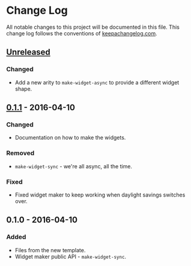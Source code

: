 # Change Log
All notable changes to this project will be documented in this file. This change log follows the conventions of [keepachangelog.com](http://keepachangelog.com/).

## [Unreleased]
### Changed
- Add a new arity to `make-widget-async` to provide a different widget shape.

## [0.1.1] - 2016-04-10
### Changed
- Documentation on how to make the widgets.

### Removed
- `make-widget-sync` - we're all async, all the time.

### Fixed
- Fixed widget maker to keep working when daylight savings switches over.

## 0.1.0 - 2016-04-10
### Added
- Files from the new template.
- Widget maker public API - `make-widget-sync`.

[Unreleased]: https://github.com/your-name/hello_frame/compare/0.1.1...HEAD
[0.1.1]: https://github.com/your-name/hello_frame/compare/0.1.0...0.1.1
